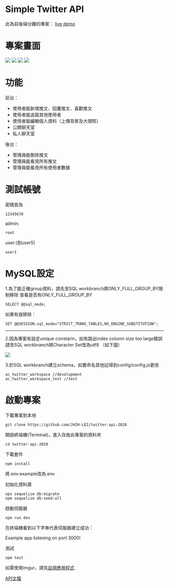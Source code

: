 # Simple Twitter API
此為前後端分離的專案：
[live demo](https://tzynwang.github.io/simple-twitter-frontend/)
# 專案畫面
![](https://i.imgur.com/xDaAxkB.jpg)
![](https://i.imgur.com/jXgvG67.jpg)
![](https://i.imgur.com/mcgrbEz.png)
![](https://i.imgur.com/tzIlhGr.png)

# 功能
前台：

* 使用者能新增推文、回覆推文、喜歡推文
* 使用者能追蹤其他使用者
* 使用者能編輯個人資料（上傳背景及大頭照）
* 公開聊天室
* 私人聊天室

後台：

* 管理員能刪除推文
* 管理員能看見所有推文
* 管理員能看見所有使用者數據
# 測試帳號
密碼皆為
```
12345678
```

admin:
```
root
```
user:(到user5)
```
user1
```

# MySQL設定
1.為了能正確group資料，請先至SQL workbranch將ONLY_FULL_GROUP_BY限制移除
查看是否有ONLY_FULL_GROUP_BY
```
SELECT @@sql_mode; 
```
如果有就移除：
```
SET @@SESSION.sql_mode="STRICT_TRANS_TABLES,NO_ENGINE_SUBSTITUTION";
```
---
2.因為專案有設定unique constarin，如有跳出index column size too large錯誤
請至SQL workbranch將Character Set改為utf8 （如下圖）

![](https://i.imgur.com/SUPtoKt.png)

3.於SQL workbranch建立schema，如要命名其他記得到config/config.js更改
```
ac_twitter_workspace //development
ac_twitter_workspace_test //test
```

# 啟動專案
下載專案到本地
```
git clone https://github.com/JHIH-LEI/twitter-api-2020
```
開啟終端機(Terminal)，進入存放此專案的資料夾
```
cd twitter-api-2020
```
下載套件
```
npm install
```

將.env.example改為.env

初始化資料庫
```
npx sequelize db:migrate
npm sequelize db:seed:all
```

啟動伺服器
```
npm run dev
```
在終端機看到以下字串代表伺服器建立成功：

Example app listening on port 3000!

測試
```
npm test
```

如需使用imgur，請先[註冊應用程式](https://api.imgur.com/oauth2/addclient)

[API文檔](https://app.apiary.io/twitter33)
